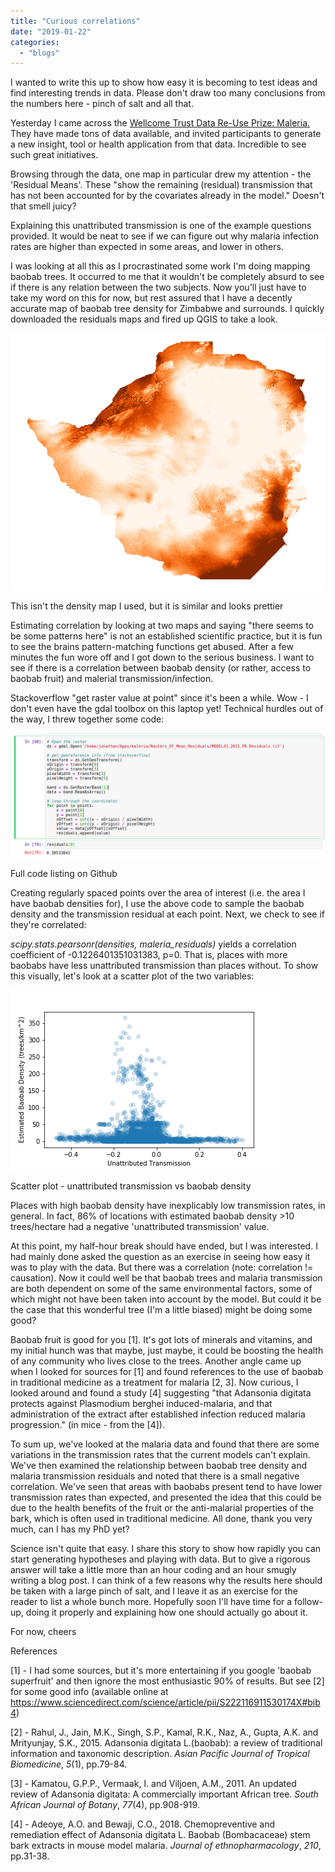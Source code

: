 ```yaml
---
title: "Curious correlations"
date: "2019-01-22"
categories: 
  - "blogs"
---
```


I wanted to write this up to show how easy it is becoming to test ideas and find interesting trends in data. Please don't draw too many conclusions from the numbers here - pinch of salt and all that.

Yesterday I came across the [Wellcome Trust Data Re-Use Prize: Maleria.](https://map.ox.ac.uk/wellcomemalariaprize/) They have made tons of data available, and invited participants to generate a new insight, tool or health application from that data. Incredible to see such great initiatives.

Browsing through the data, one map in particular drew my attention - the 'Residual Means'. These "show the remaining (residual) transmission that has not been accounted for by the covariates already in the model." Doesn't that smell juicy?

Explaining this unattributed transmission is one of the example questions provided. It would be neat to see if we can figure out why malaria infection rates are higher than expected in some areas, and lower in others.

I was looking at all this as I procrastinated some work I'm doing mapping baobab trees. It occurred to me that it wouldn't be completely absurd to see if there is any relation between the two subjects. Now you'll just have to take my word on this for now, but rest assured that I have a decently accurate map of baobab tree density for Zimbabwe and surrounds. I quickly downloaded the residuals maps and fired up QGIS to take a look.

![](images/screenshot-from-2019-01-22-15-02-04.png)

This isn't the density map I used, but it is similar and looks prettier

Estimating correlation by looking at two maps and saying "there seems to be some patterns here" is not an established scientific practice, but it is fun to see the brains pattern-matching functions get abused. After a few minutes the fun wore off and I got down to the serious business. I want to see if there is a correlation between baobab density (or rather, access to baobab fruit) and malerial transmission/infection.

Stackoverflow "get raster value at point" since it's been a while. Wow - I don't even have the gdal toolbox on this laptop yet! Technical hurdles out of the way, I threw together some code:

![](images/screenshot-from-2019-01-22-14-37-13.png)

Full code listing on Github <LINK>

Creating regularly spaced points over the area of interest (i.e. the area I have baobab densities for), I use the above code to sample the baobab density and the transmission residual at each point. Next, we check to see if they're correlated:

_scipy.stats.pearsonr(densities, maleria\_residuals)_ yields a correlation coefficient of -0.1226401351031383, p=0. That is, places with more baobabs have less unattributed transmission than places without. To show this visually, let's look at a scatter plot of the two variables:

![](images/scatter.png)

Scatter plot - unattributed transmission vs baobab density

Places with high baobab density have inexplicably low transmission rates, in general. In fact, 86% of locations with estimated baobab density >10 trees/hectare had a negative 'unattributed transmission' value.

At this point, my half-hour break should have ended, but I was interested. I had mainly done asked the question as an exercise in seeing how easy it was to play with the data. But there was a correlation (note: correlation != causation). Now it could well be that baobab trees and malaria transmission are both dependent on some of the same environmental factors, some of which might not have been taken into account by the model. But could it be the case that this wonderful tree (I'm a little biased) might be doing some good?

Baobab fruit is good for you \[1\]. It's got lots of minerals and vitamins, and my initial hunch was that maybe, just maybe, it could be boosting the health of any community who lives close to the trees. Another angle came up when I looked for sources for \[1\] and found references to the use of baobab in traditional medicine as a treatment for malaria \[2, 3\]. Now curious, I looked around and found a study \[4\] suggesting "that Adansonia digitata protects against Plasmodium berghei induced-malaria, and that administration of the extract after established infection reduced malaria progression." (in mice - from the \[4\]).

To sum up, we've looked at the malaria data and found that there are some variations in the transmission rates that the current models can't explain. We've then examined the relationship between baobab tree density and malaria transmission residuals and noted that there is a small negative correlation. We've seen that areas with baobabs present tend to have lower transmission rates than expected, and presented the idea that this could be due to the health benefits of the fruit or the anti-malarial properties of the bark, which is often used in traditional medicine. All done, thank you very much, can I has my PhD yet?

Science isn't quite that easy. I share this story to show how rapidly you can start generating hypotheses and playing with data. But to give a rigorous answer will take a little more than an hour coding and an hour smugly writing a blog post. I can think of a few reasons why the results here should be taken with a large pinch of salt, and I leave it as an exercise for the reader to list a whole bunch more. Hopefully soon I'll have time for a follow-up, doing it properly and explaining how one should actually go about it.

For now, cheers

References

\[1\] - I had some sources, but it's more entertaining if you google 'baobab superfruit' and then ignore the most enthusiastic 90% of results. But see \[2\] for some good info (available online at https://www.sciencedirect.com/science/article/pii/S222116911530174X#bib4)

\[2\] - Rahul, J., Jain, M.K., Singh, S.P., Kamal, R.K., Naz, A., Gupta, A.K. and Mrityunjay, S.K., 2015. Adansonia digitata L.(baobab): a review of traditional information and taxonomic description. _Asian Pacific Journal of Tropical Biomedicine_, _5_(1), pp.79-84.

\[3\] - Kamatou, G.P.P., Vermaak, I. and Viljoen, A.M., 2011. An updated review of Adansonia digitata: A commercially important African tree. _South African Journal of Botany_, _77_(4), pp.908-919.

\[4\] - Adeoye, A.O. and Bewaji, C.O., 2018. Chemopreventive and remediation effect of Adansonia digitata L. Baobab (Bombacaceae) stem bark extracts in mouse model malaria. _Journal of ethnopharmacology_, _210_, pp.31-38.
